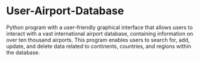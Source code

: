 # User-Airport-Database
Python program with a user-friendly graphical interface that allows users to interact with a vast international airport database, containing information on over ten thousand airports. This program enables users to search for, add, update, and delete data related to continents, countries, and regions within the database.
